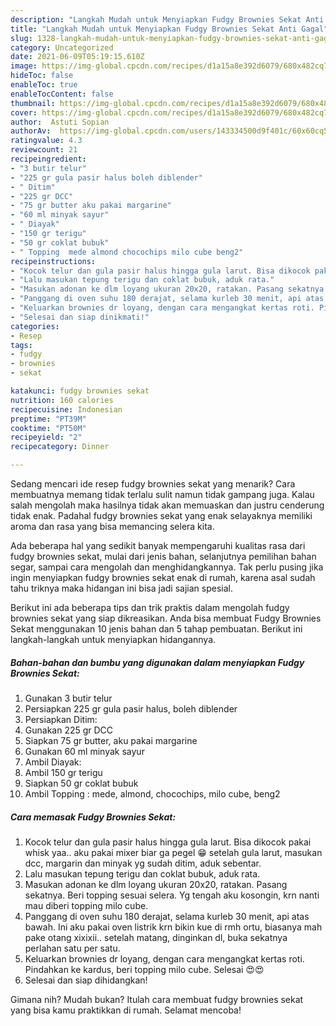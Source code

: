 ```yaml
---
description: "Langkah Mudah untuk Menyiapkan Fudgy Brownies Sekat Anti Gagal"
title: "Langkah Mudah untuk Menyiapkan Fudgy Brownies Sekat Anti Gagal"
slug: 1328-langkah-mudah-untuk-menyiapkan-fudgy-brownies-sekat-anti-gagal
category: Uncategorized
date: 2021-06-09T05:19:15.610Z
image: https://img-global.cpcdn.com/recipes/d1a15a8e392d6079/680x482cq70/fudgy-brownies-sekat-foto-resep-utama.jpg
hideToc: false
enableToc: true
enableTocContent: false
thumbnail: https://img-global.cpcdn.com/recipes/d1a15a8e392d6079/680x482cq70/fudgy-brownies-sekat-foto-resep-utama.jpg
cover: https://img-global.cpcdn.com/recipes/d1a15a8e392d6079/680x482cq70/fudgy-brownies-sekat-foto-resep-utama.jpg
author:  Astuti Sopian
authorAv:  https://img-global.cpcdn.com/users/143334500d9f401c/60x60cq50/avatar.jpg
ratingvalue: 4.3
reviewcount: 21
recipeingredient:
- "3 butir telur"
- "225 gr gula pasir halus boleh diblender"
- " Ditim"
- "225 gr DCC"
- "75 gr butter aku pakai margarine"
- "60 ml minyak sayur"
- " Diayak"
- "150 gr terigu"
- "50 gr coklat bubuk"
- " Topping  mede almond chocochips milo cube beng2"
recipeinstructions:
- "Kocok telur dan gula pasir halus hingga gula larut. Bisa dikocok pakai whisk yaa.. aku pakai mixer biar ga pegel 😁 setelah gula larut, masukan dcc, margarin dan minyak yg sudah ditim, aduk sebentar."
- "Lalu masukan tepung terigu dan coklat bubuk, aduk rata."
- "Masukan adonan ke dlm loyang ukuran 20x20, ratakan. Pasang sekatnya. Beri topping sesuai selera. Yg tengah aku kosongin, krn nanti mau diberi topping milo cube."
- "Panggang di oven suhu 180 derajat, selama kurleb 30 menit, api atas bawah. Ini aku pakai oven listrik krn bikin kue di rmh ortu, biasanya mah pake otang xixixii.. setelah matang, dinginkan dl, buka sekatnya perlahan satu per satu."
- "Keluarkan brownies dr loyang, dengan cara mengangkat kertas roti. Pindahkan ke kardus, beri topping milo cube. Selesai 😍😍"
- "Selesai dan siap dinikmati!"
categories:
- Resep
tags:
- fudgy
- brownies
- sekat

katakunci: fudgy brownies sekat 
nutrition: 160 calories
recipecuisine: Indonesian
preptime: "PT39M"
cooktime: "PT50M"
recipeyield: "2"
recipecategory: Dinner

---
```



Sedang mencari ide resep fudgy brownies sekat yang menarik? Cara membuatnya memang tidak terlalu sulit namun tidak gampang juga. Kalau salah mengolah maka hasilnya tidak akan memuaskan dan justru cenderung tidak enak. Padahal fudgy brownies sekat yang enak selayaknya memiliki aroma dan rasa yang bisa memancing selera kita.


Ada beberapa hal yang sedikit banyak mempengaruhi kualitas rasa dari fudgy brownies sekat, mulai dari jenis bahan, selanjutnya pemilihan bahan segar, sampai cara mengolah dan menghidangkannya. Tak perlu pusing jika ingin menyiapkan fudgy brownies sekat enak di rumah, karena asal sudah tahu triknya maka hidangan ini bisa jadi sajian spesial.




Berikut ini ada beberapa tips dan trik praktis dalam mengolah fudgy brownies sekat yang siap dikreasikan. Anda bisa membuat Fudgy Brownies Sekat menggunakan 10 jenis bahan dan 5 tahap pembuatan. Berikut ini langkah-langkah untuk menyiapkan hidangannya.

<!--inarticleads1-->

##### Bahan-bahan dan bumbu yang digunakan dalam menyiapkan Fudgy Brownies Sekat:

1. Gunakan 3 butir telur
1. Persiapkan 225 gr gula pasir halus, boleh diblender
1. Persiapkan  Ditim:
1. Gunakan 225 gr DCC
1. Siapkan 75 gr butter, aku pakai margarine
1. Gunakan 60 ml minyak sayur
1. Ambil  Diayak:
1. Ambil 150 gr terigu
1. Siapkan 50 gr coklat bubuk
1. Ambil  Topping : mede, almond, chocochips, milo cube, beng2




<!--inarticleads2-->

##### Cara memasak Fudgy Brownies Sekat:

1. Kocok telur dan gula pasir halus hingga gula larut. Bisa dikocok pakai whisk yaa.. aku pakai mixer biar ga pegel 😁 setelah gula larut, masukan dcc, margarin dan minyak yg sudah ditim, aduk sebentar.
1. Lalu masukan tepung terigu dan coklat bubuk, aduk rata.
1. Masukan adonan ke dlm loyang ukuran 20x20, ratakan. Pasang sekatnya. Beri topping sesuai selera. Yg tengah aku kosongin, krn nanti mau diberi topping milo cube.
1. Panggang di oven suhu 180 derajat, selama kurleb 30 menit, api atas bawah. Ini aku pakai oven listrik krn bikin kue di rmh ortu, biasanya mah pake otang xixixii.. setelah matang, dinginkan dl, buka sekatnya perlahan satu per satu.
1. Keluarkan brownies dr loyang, dengan cara mengangkat kertas roti. Pindahkan ke kardus, beri topping milo cube. Selesai 😍😍
1. Selesai dan siap dihidangkan!



Gimana nih? Mudah bukan? Itulah cara membuat fudgy brownies sekat yang bisa kamu praktikkan di rumah. Selamat mencoba!
